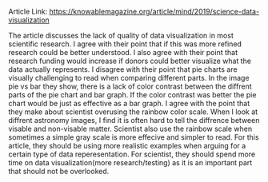 Article Link:
https://knowablemagazine.org/article/mind/2019/science-data-visualization

The article discusses the lack of quality of data visualization in most scientific research.
I agree with their point that if this was more refined research could be better understood.
I also agree with their point that research funding would increase if donors could better visualize what the data actually represents.
I disagree with their point that pie charts are visually challenging to read when comparing different parts.
In the image pie vs bar they show, there is a lack of color contrast between the diffrent parts of the pie chart and bar graph.
If the color contrast was better the pie chart would be just as effective as a bar graph.
I agree with the point that they make about scientist overusing the rainbow color scale.
When I look at diffrent astronomy images, I find it is often hard to tell the diffrence between visable and non-visable matter.
Scientist also use the rainbow scale when sometimes a simple gray scale is more effecive and simpler to read.
For this article, they should be using more realistic examples when arguing for a certain type of data reperesentation.
For scientist, they should spend more time on data visualization(more research/testing) as it is an important part that should not be overlooked.
